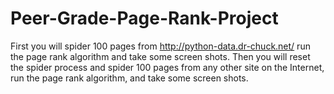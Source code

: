 # Peer-Grade-Page-Rank-Project
First you will spider 100 pages from http://python-data.dr-chuck.net/ run the page rank algorithm and take some screen shots. Then you will reset the spider process and spider 100 pages from any other site on the Internet, run the page rank algorithm, and take some screen shots.
